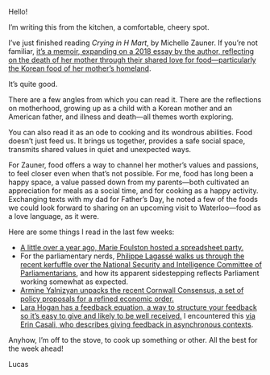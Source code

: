 Hello!

I’m writing this from the kitchen, a comfortable, cheery spot.

I’ve just finished reading _Crying in H Mart_, by Michelle Zauner. If you’re not familiar, [it’s a memoir, expanding on a 2018 essay by the author, reflecting on the death of her mother through their shared love for food—particularly the Korean food of her mother’s homeland](https://www.newyorker.com/culture/culture-desk/crying-in-h-mart).

It’s quite good.

There are a few angles from which you can read it. There are the reflections on motherhood, growing up as a child with a Korean mother and an American father, and illness and death—all themes worth exploring.

You can also read it as an ode to cooking and its wondrous abilities. Food doesn’t just feed us. It brings us together, provides a safe social space, transmits shared values in quiet and unexpected ways.

For Zauner, food offers a way to channel her mother’s values and passions, to feel closer even when that’s not possible. For me, food has long been a happy space, a value passed down from my parents—both cultivated an appreciation for meals as a social time, and for cooking as a happy activity. Exchanging texts with my dad for Father’s Day, he noted a few of the foods we could look forward to sharing on an upcoming visit to Waterloo—food as a love language, as it were.

Here are some things I read in the last few weeks:

- [A little over a year ago, Marie Foulston hosted a spreadsheet party.](https://onezero.medium.com/party-in-a-shared-google-doc-d576c565706e)
- For the parliamentary nerds, [Philippe Lagassé walks us through the recent kerfuffle over the National Security and Intelligence Committee of Parliamentarians](https://lagassep.com/2021/06/17/nsicop-and-the-reality-of-a-minority-parliament/), and how its apparent sidestepping reflects Parliament working somewhat as expected.
- [Armine Yalnizyan unpacks the recent Cornwall Consensus, a set of policy proposals for a refined economic order.](https://futureofworkers.substack.com/p/the-audacity-of-consensus)
- [Lara Hogan has a feedback equation, a way to structure your feedback so it’s easy to give and likely to be well received.](https://larahogan.me/blog/feedback-equation/) I encountered this [via Erin Casali, who describes giving feedback in asynchronous contexts](https://alistapart.com/article/async-design-critique-giving-feedback/).

Anyhow, I’m off to the stove, to cook up something or other. All the best for the week ahead!

Lucas
